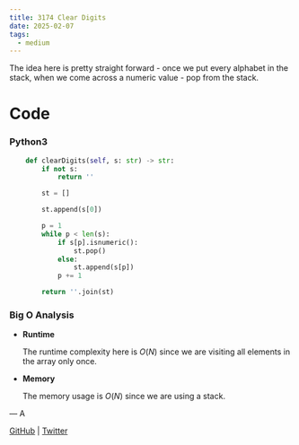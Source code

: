 ```yaml
---
title: 3174 Clear Digits
date: 2025-02-07
tags:
  - medium
---
```


The idea here is pretty straight forward - once we put every alphabet in the stack, when we come across a numeric value - pop from the stack.

# Code

### Python3

```python
    def clearDigits(self, s: str) -> str:
        if not s:
            return ''

        st = []

        st.append(s[0])

        p = 1
        while p < len(s):
            if s[p].isnumeric():
                st.pop()
            else:
                st.append(s[p])
            p += 1

        return ''.join(st)
```

### Big O Analysis

- **Runtime**

  The runtime complexity here is $O(N)$ since we are visiting all elements in the array only once.

- **Memory**

  The memory usage is $O(N)$ since we are using a stack.

— A

[GitHub](https://github.com/AtharvaKamble) | [Twitter](https://twitter.com/AtharvaKamble07)
